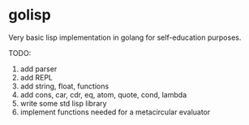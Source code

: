 # golisp

Very basic lisp implementation in golang for self-education purposes.

TODO: 

1) add parser
2) add REPL
3) add string, float, functions
4) add cons, car, cdr, eq, atom, quote, cond, lambda
5) write some std lisp library
6) implement functions needed for a metacircular evaluator

